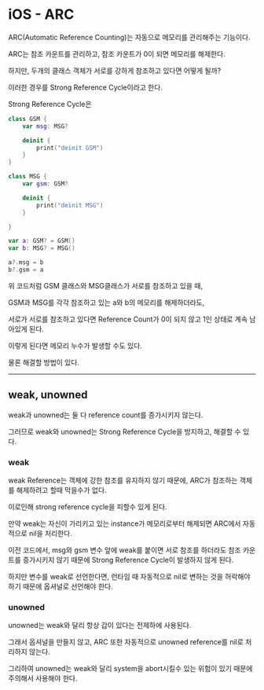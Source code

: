 # iOS - ARC 

ARC(Automatic Reference Counting)는 자동으로 메모리를 관리해주는 기능이다. 

ARC는 참조 카운트를 관리하고, 참조 카운트가 0이 되면 메모리를 해제한다.

하지만, 두개의 클래스 객체가 서로를 강하게 참조하고 있다면 어떻게 될까? 

이러한 경우를 Strong Reference Cycle이라고 한다. 

Strong Reference Cycle은 

```swift
class GSM {
    var msg: MSG?

    deinit {
        print("deinit GSM")
    }
}

class MSG {
    var gsm: GSM?

    deinit {
        print("deinit MSG")
    }

}

var a: GSM? = GSM()
var b: MSG? = MSG()

a?.msg = b
b?.gsm = a
```

위 코드처럼 GSM 클래스와 MSG클래스가 서로를 참조하고 있을 때, 

GSM과 MSG를 각각 참조하고 있는 a와 b의 메모리를 해제하더라도,

서로가 서로를 참조하고 있다면 Reference Count가 0이 되지 않고 1인 상태로 계속 남아있게 된다.

이렇게 된다면 메모리 누수가 발생할 수도 있다.

물론 해결할 방법이 있다. 

---

## weak, unowned

weak과 unowned는 둘 다 reference count를 증가시키지 않는다.

그러므로 weak와 unowned는 Strong Reference Cycle을 방지하고, 해결할 수 있다. 

### weak

weak Reference는 객체에 강한 참조를 유지하지 않기 때문에, ARC가 참조하는 객체를 해제하려고 할때 막을수가 없다. 

이로인해 strong reference cycle을 피할수 있게 된다.

만약 weak는 자신이 가리키고 있는 instance가 메모리로부터 해제되면 ARC에서 자동적으로 nil을 처리한다.

이전 코드에서, msg와 gsm 변수 앞에 weak를 붙이면 서로 참조를 하더라도 참조 카운트를 증가시키지 않기 때문에 Strong Reference Cycle이 발생하지 않게 된다. 

하지만 변수를 weak로 선언한다면, 런타임 때 자동적으로 nil로 변하는 것을 허락해야 하기 때문에 옵셔널로 선언해야 한다. 

### unowned 

unowned는 weak와 달리 항상 갑이 있다는 전제하에 사용된다. 

그래서 옵셔널을 만들지 않고, ARC 또한 자동적으로 unowned reference를 nil로 처리하지 않는다. 

그리하여 unowned는 weak와 달리 system을 abort시킬수 있는 위험이 있기 때문에 주의해서 사용해야 한다.
